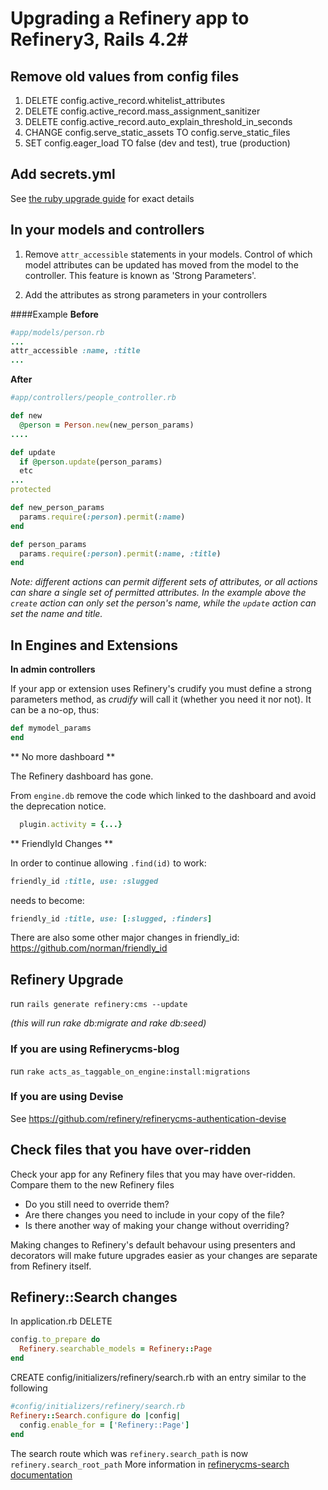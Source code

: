 # Upgrading a Refinery app to Refinery3, Rails 4.2#

## Remove old values from config files ##
1. DELETE config.active_record.whitelist_attributes
2. DELETE config.active_record.mass_assignment_sanitizer
3. DELETE config.active_record.auto_explain_threshold_in_seconds
4. CHANGE config.serve_static_assets  TO config.serve_static_files
5. SET config.eager_load TO false (dev and test), true (production)

## Add secrets.yml ##
See [the ruby upgrade guide](http://edgeguides.rubyonrails.org/upgrading_ruby_on_rails.html) for exact details

## In your models and controllers ##
1. Remove `attr_accessible` statements in your models.
Control of which model attributes can be updated has moved from the model to the controller. 
This feature is known as 'Strong Parameters'. 

2. Add the attributes as strong parameters in your controllers

####Example
**Before**
````ruby
#app/models/person.rb
...
attr_accessible :name, :title
...
````

**After**
````ruby
#app/controllers/people_controller.rb

def new
  @person = Person.new(new_person_params)
....

def update
  if @person.update(person_params)
  etc
...
protected

def new_person_params
  params.require(:person).permit(:name)
end

def person_params
  params.require(:person).permit(:name, :title)
end
````

*Note: different actions can permit different sets of attributes, or all actions can share a single set of permitted attributes.
In the example above the `create` action can only set the person's name, while the `update` action can set the name and title.*

## In Engines and Extensions ##

**In admin controllers**

If your app or extension uses Refinery's crudify you must define a strong parameters method, as *crudify* will call it (whether you need it nor not).
It can be a no-op, thus:

````ruby
def mymodel_params
end
````

** No more dashboard **

The Refinery dashboard has gone. 

From `engine.db` remove the code which linked to the dashboard and avoid the deprecation notice.
````ruby
  plugin.activity = {...}
````


** FriendlyId Changes **

In order to continue allowing `.find(id)` to work:

````ruby
friendly_id :title, use: :slugged
````
needs to become:
````ruby
friendly_id :title, use: [:slugged, :finders]
````

There are also some other major changes in friendly_id: https://github.com/norman/friendly_id


## Refinery Upgrade ##
run  `rails generate refinery:cms --update`

*(this will run rake db:migrate and rake db:seed)*

### If you are using Refinerycms-blog ###
run `rake acts_as_taggable_on_engine:install:migrations`

### If you are using Devise ###
See https://github.com/refinery/refinerycms-authentication-devise

## Check files that you have over-ridden ##
Check your app for any Refinery files that you may have over-ridden.
Compare them to the new Refinery files
* Do you still need to override them?
* Are there changes you need to include in your copy of the file?
* Is there another way of making your change without overriding? 

Making changes to Refinery's default behavour using presenters and decorators will make future upgrades easier as your changes are separate from Refinery itself. 


## Refinery::Search changes
In application.rb DELETE

````ruby
config.to_prepare do
  Refinery.searchable_models = Refinery::Page
end
````

CREATE config/initializers/refinery/search.rb with an entry similar to the following
````ruby
#config/initializers/refinery/search.rb
Refinery::Search.configure do |config|
  config.enable_for = ['Refinery::Page']
end
````

The search route which was `refinery.search_path` is now `refinery.search_root_path`
More information in [refinerycms-search documentation](https://github.com/refinery/refinerycms-search)
